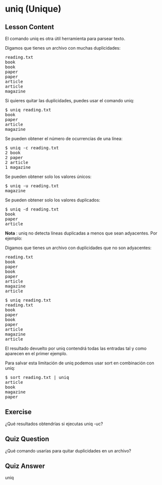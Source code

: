 # uniq (Unique)

## Lesson Content

El comando uniq es otra útil herramienta para parsear texto.

Digamos que tienes un archivo con muchas duplicidades:

<pre>
reading.txt
book
book
paper
paper
article
article
magazine
</pre>

Si quieres quitar las duplicidades, puedes usar el comando uniq:

<pre>$ uniq reading.txt
book
paper
article
magazine</pre>

Se pueden obtener el número de ocurrencias de una línea:

<pre>$ uniq -c reading.txt
2 book
2 paper
2 article
1 magazine</pre>

Se pueden obtener solo los valores únicos:

<pre>$ uniq -u reading.txt
magazine</pre>

Se pueden obtener solo los valores duplicados:

<pre>$ uniq -d reading.txt
book
paper
article
</pre>

<b>Nota</b> : uniq no detecta líneas duplicadas a menos que sean adyacentes. Por ejemplo:

Digamos que tienes un archivo con duplicidades que no son adyacentes:

<pre>
reading.txt
book
paper
book
paper
article
magazine
article
</pre>

<pre>$ uniq reading.txt
reading.txt
book
paper
book
paper
article
magazine
article</pre>

El resultado devuelto por uniq contendrá todas las entradas tal y como aparecen en el primer ejemplo.

Para salvar esta limitación de uniq podemos usar sort en combinación con uniq:

<pre>
$ sort reading.txt | uniq
article
book
magazine
paper</pre>

## Exercise

¿Qué resultados obtendrías si ejecutas uniq -uc?

## Quiz Question

¿Qué comando usarías para quitar duplicidades en un archivo?

## Quiz Answer

uniq
